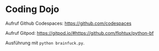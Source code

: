 # Coding Dojo

Aufruf Github Codespaces: https://github.com/codespaces

Aufruf Gitpod: https://gitpod.io/#https://github.com/flohtux/python-bf

Ausführung mit `python brainfuck.py`.
